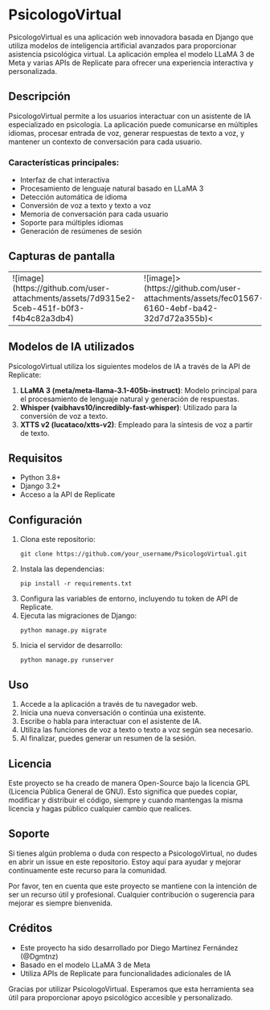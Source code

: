 # PsicologoVirtual

PsicologoVirtual es una aplicación web innovadora basada en Django que utiliza modelos de inteligencia artificial avanzados para proporcionar asistencia psicológica virtual. La aplicación emplea el modelo LLaMA 3 de Meta y varias APIs de Replicate para ofrecer una experiencia interactiva y personalizada.

## Descripción

PsicologoVirtual permite a los usuarios interactuar con un asistente de IA especializado en psicología. La aplicación puede comunicarse en múltiples idiomas, procesar entrada de voz, generar respuestas de texto a voz, y mantener un contexto de conversación para cada usuario.

### Características principales:

- Interfaz de chat interactiva
- Procesamiento de lenguaje natural basado en LLaMA 3
- Detección automática de idioma
- Conversión de voz a texto y texto a voz
- Memoria de conversación para cada usuario
- Soporte para múltiples idiomas
- Generación de resúmenes de sesión

## Capturas de pantalla

<table>
  <tr>
    <td>![image](https://github.com/user-attachments/assets/7d9315e2-5ceb-451f-b0f3-f4b4c82a3db4)</td>
    <td>![image]>(https://github.com/user-attachments/assets/fec01567-6160-4ebf-ba42-32d7d72a355b)<</td>
  </tr>
</table>


## Modelos de IA utilizados

PsicologoVirtual utiliza los siguientes modelos de IA a través de la API de Replicate:

1. **LLaMA 3 (meta/meta-llama-3.1-405b-instruct)**: Modelo principal para el procesamiento de lenguaje natural y generación de respuestas.
2. **Whisper (vaibhavs10/incredibly-fast-whisper)**: Utilizado para la conversión de voz a texto.
3. **XTTS v2 (lucataco/xtts-v2)**: Empleado para la síntesis de voz a partir de texto.

## Requisitos

- Python 3.8+
- Django 3.2+
- Acceso a la API de Replicate

## Configuración

1. Clona este repositorio:
   ```
   git clone https://github.com/your_username/PsicologoVirtual.git
   ```
2. Instala las dependencias:
   ```
   pip install -r requirements.txt
   ```
3. Configura las variables de entorno, incluyendo tu token de API de Replicate.
4. Ejecuta las migraciones de Django:
   ```
   python manage.py migrate
   ```
5. Inicia el servidor de desarrollo:
   ```
   python manage.py runserver
   ```

## Uso

1. Accede a la aplicación a través de tu navegador web.
2. Inicia una nueva conversación o continúa una existente.
3. Escribe o habla para interactuar con el asistente de IA.
4. Utiliza las funciones de voz a texto o texto a voz según sea necesario.
5. Al finalizar, puedes generar un resumen de la sesión.

## Licencia

Este proyecto se ha creado de manera Open-Source bajo la licencia GPL (Licencia Pública General de GNU). Esto significa que puedes copiar, modificar y distribuir el código, siempre y cuando mantengas la misma licencia y hagas público cualquier cambio que realices.

## Soporte

Si tienes algún problema o duda con respecto a PsicologoVirtual, no dudes en abrir un issue en este repositorio. Estoy aquí para ayudar y mejorar continuamente este recurso para la comunidad.

Por favor, ten en cuenta que este proyecto se mantiene con la intención de ser un recurso útil y profesional. Cualquier contribución o sugerencia para mejorar es siempre bienvenida.

## Créditos

- Este proyecto ha sido desarrollado por Diego Martínez Fernández (@Dgmtnz)
- Basado en el modelo LLaMA 3 de Meta
- Utiliza APIs de Replicate para funcionalidades adicionales de IA

Gracias por utilizar PsicologoVirtual. Esperamos que esta herramienta sea útil para proporcionar apoyo psicológico accesible y personalizado.
